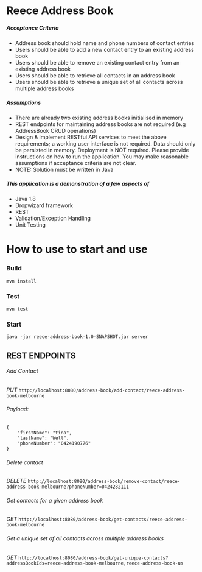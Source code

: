 # Reece Address Book

##### Acceptance Criteria

- Address book should hold name and phone numbers of contact entries
- Users should be able to add a new contact entry to an existing address book
- Users should be able to remove an existing contact entry from an existing address book
- Users should be able to retrieve all contacts in an address book
- Users should be able to retrieve a unique set of all contacts across multiple address books
##### Assumptions
- There are already two existing address books initialised in memory
- REST endpoints for maintaining address books are not required (e.g AddressBook CRUD operations)
- Design & implement RESTful API services to meet the above requirements; a working user interface is not required. Data should only be persisted in memory. Deployment is NOT required. Please provide instructions on how to run the application. You may make reasonable assumptions if acceptance criteria are not clear.
- NOTE: Solution must be written in Java
 
##### This application is a demonstration of a few aspects of
 - Java 1.8
 - Dropwizard framework
 - REST
 - Validation/Exception Handling
 - Unit Testing
 
# How to use to start and use 

### Build
```mvn install```

### Test
```mvn test```

### Start
```java -jar reece-address-book-1.0-SNAPSHOT.jar server```


## REST ENDPOINTS

###### Add Contact
*PUT* ```http://localhost:8080/address-book/add-contact/reece-address-book-melbourne```

###### Payload: 
```
{
	"firstName": "tina",
	"lastName": "Well",
	"phoneNumber": "0424190776"
}
```

###### Delete contact
*DELETE* ```http://localhost:8080/address-book/remove-contact/reece-address-book-melbourne?phoneNumber=0424282111```

###### Get contacts for a given address book
*GET* ```http://localhost:8080/address-book/get-contacts/reece-address-book-melbourne```

###### Get a unique set of all contacts across multiple address books
*GET* ```http://localhost:8080/address-book/get-unique-contacts?addressBookIds=reece-address-book-melbourne,reece-address-book-us```
